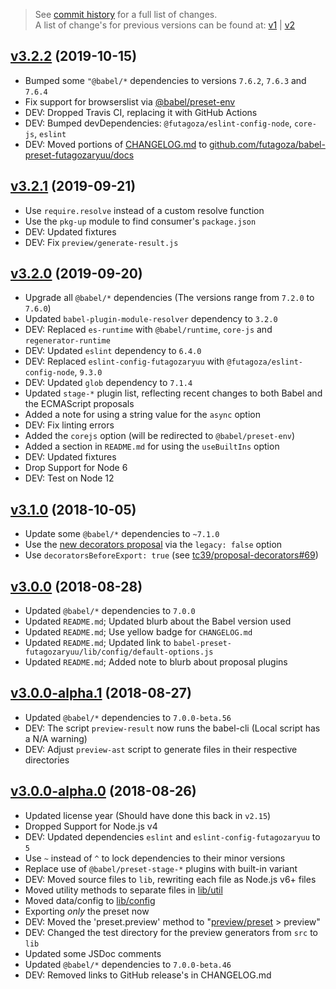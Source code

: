 > See [commit history](https://github.com/futagoza/babel-preset-futagozaryuu/commits) for a full list of changes.<br>
> A list of change's for previous versions can be found at: [v1](https://github.com/futagoza/babel-preset-futagozaryuu/blob/master/docs/changelog-v1.md) | [v2](https://github.com/futagoza/babel-preset-futagozaryuu/blob/master/docs/changelog-v2.md)

<a name="3.2.2"></a>
## [v3.2.2](https://github.com/futagoza/babel-preset-futagozaryuu/compare/v3.2.1...v3.2.2) (2019-10-15)

* Bumped some `"@babel/*` dependencies to versions `7.6.2`, `7.6.3` and `7.6.4`
* Fix support for browserslist via [@babel/preset-env](https://babeljs.io/docs/en/babel-preset-env.html)
* DEV: Dropped Travis CI, replacing it with GitHub Actions
* DEV: Bumped devDependencies: `@futagoza/eslint-config-node`, `core-js`, `eslint`
* DEV: Moved portions of [CHANGELOG.md](https://github.com/futagoza/babel-preset-futagozaryuu/blob/master/CHANGELOG.md) to [github.com/futagoza/babel-preset-futagozaryuu/docs](https://github.com/futagoza/babel-preset-futagozaryuu/tree/master/docs)

<a name="3.2.1"></a>
## [v3.2.1](https://github.com/futagoza/babel-preset-futagozaryuu/compare/v3.2.0...v3.2.1) (2019-09-21)

* Use `require.resolve` instead of a custom resolve function
* Use the `pkg-up` module to find consumer's `package.json`
* DEV: Updated fixtures
* DEV: Fix `preview/generate-result.js`

<a name="3.2.0"></a>
## [v3.2.0](https://github.com/futagoza/babel-preset-futagozaryuu/compare/v3.1.0...v3.2.0) (2019-09-20)

* Upgrade all `@babel/*` dependencies (The versions range from `7.2.0` to `7.6.0`)
* Updated `babel-plugin-module-resolver` dependency to `3.2.0`
* DEV: Replaced `es-runtime` with `@babel/runtime`, `core-js` and `regenerator-runtime`
* DEV: Updated `eslint` dependency to `6.4.0`
* DEV: Replaced `eslint-config-futagozaryuu` with `@futagoza/eslint-config-node`, `9.3.0`
* DEV: Updated `glob` dependency to `7.1.4`
* Updated `stage-*` plugin list, reflecting recent changes to both Babel and the ECMAScript proposals
* Added a note for using a string value for the `async` option
* DEV: Fix linting errors
* Added the `corejs` option (will be redirected to `@babel/preset-env`)
* Added a section in `README.md` for using the `useBuiltIns` option
* DEV: Updated fixtures
* Drop Support for Node 6
* DEV: Test on Node 12

<a name="3.1.0"></a>
## [v3.1.0](https://github.com/futagoza/babel-preset-futagozaryuu/compare/v3.0.0...v3.1.0) (2018-10-05)

* Update some `@babel/*` dependencies to `~7.1.0`
* Use the [new decorators proposal](https://babeljs.io/blog/2018/09/17/decorators) via the `legacy: false` option
* Use `decoratorsBeforeExport: true` (see [tc39/proposal-decorators#69](https://github.com/tc39/proposal-decorators/issues/69))

<a name="3.0.0"></a>
## [v3.0.0](https://github.com/futagoza/babel-preset-futagozaryuu/compare/v3.0.0-alpha.1...v3.0.0) (2018-08-28)

* Updated `@babel/*` dependencies to `7.0.0`
* Updated `README.md`; Updated blurb about the Babel version used
* Updated `README.md`; Use yellow badge for `CHANGELOG.md`
* Updated `README.md`; Updated link to `babel-preset-futagozaryuu/lib/config/default-options.js`
* Updated `README.md`; Added note to blurb about proposal plugins

<a name="3.0.0-alpha.1"></a>
## [v3.0.0-alpha.1](https://github.com/futagoza/babel-preset-futagozaryuu/compare/v3.0.0-alpha.0...v3.0.0-alpha.1) (2018-08-27)

* Updated `@babel/*` dependencies to `7.0.0-beta.56`
* DEV: The script `preview-result` now runs the babel-cli (Local script has a N/A warning)
* DEV: Adjust `preview-ast` script to generate files in their respective directories

<a name="3.0.0-alpha.0"></a>
## [v3.0.0-alpha.0](https://github.com/futagoza/babel-preset-futagozaryuu/compare/v2.19.0...v3.0.0-alpha.0) (2018-08-26)

* Updated license year (Should have done this back in `v2.15`)
* Dropped Support for Node.js v4
* DEV: Updated dependencies `eslint` and `eslint-config-futagozaryuu` to `5`
* Use `~` instead of `^` to lock dependencies to their minor versions
* Replace use of `@babel/preset-stage-*` plugins with built-in variant
* DEV: Moved source files to `lib`, rewriting each file as Node.js v6+ files
* Moved utility methods to separate files in [lib/util](./lib/util)
* Moved data/config to [lib/config](./lib/config)
* Exporting _only_ the preset now
* DEV: Moved the 'preset.preview' method to "[preview/preset](./preview/preset.js) > preview"
* DEV: Changed the test directory for the preview generators from `src` to `lib`
* Updated some JSDoc comments
* Updated `@babel/*` dependencies to `7.0.0-beta.46`
* DEV: Removed links to GitHub release's in CHANGELOG.md
